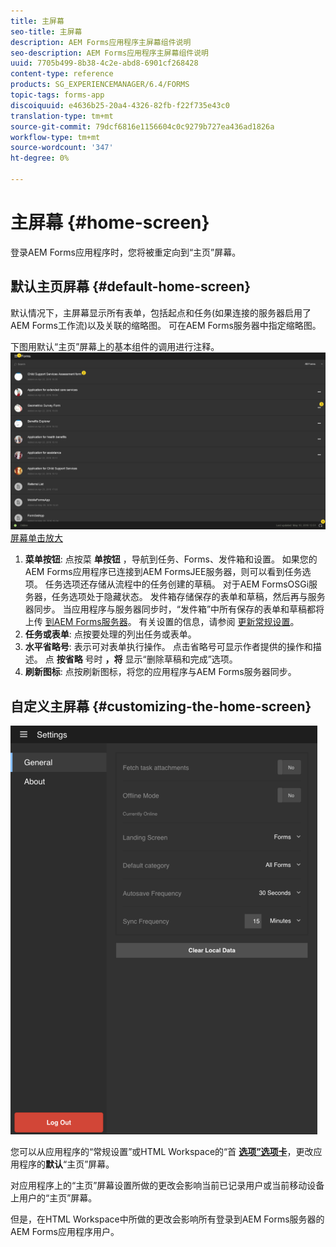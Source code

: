 ```yaml
---
title: 主屏幕
seo-title: 主屏幕
description: AEM Forms应用程序主屏幕组件说明
seo-description: AEM Forms应用程序主屏幕组件说明
uuid: 7705b499-8b38-4c2e-abd8-6901cf268428
content-type: reference
products: SG_EXPERIENCEMANAGER/6.4/FORMS
topic-tags: forms-app
discoiquuid: e4636b25-20a4-4326-82fb-f22f735e43c0
translation-type: tm+mt
source-git-commit: 79dcf6816e1156604c0c9279b727ea436ad1826a
workflow-type: tm+mt
source-wordcount: '347'
ht-degree: 0%

---
```



# 主屏幕 {#home-screen}

登录AEM Forms应用程序时，您将被重定向到“主页”屏幕。

## 默认主页屏幕 {#default-home-screen}

默认情况下，主屏幕显示所有表单，包括起点和任务(如果连接的服务器启用了AEM Forms工作流)以及关联的缩略图。 可在AEM Forms服务器中指定缩略图。

下图用默认“主页”屏幕上的基本组件的调用进行注释。
![Forms应用程序主](assets/home-screen-1.png)[屏幕单击放大](assets/home-screen-1-1.png)

1. **菜单按钮**: 点按菜 **单按钮** ，导航到任务、Forms、发件箱和设置。 如果您的AEM Forms应用程序已连接到AEM FormsJEE服务器，则可以看到任务选项。 任务选项还存储从流程中的任务创建的草稿。 对于AEM FormsOSGi服务器，任务选项处于隐藏状态。 发件箱存储保存的表单和草稿，然后再与服务器同步。 当应用程序与服务器同步时，“发件箱”中所有保存的表单和草稿都将上传 [到AEM Forms服务器](/help/forms/using/sync-app.md)。 有关设置的信息，请参阅 [更新常规设置](/help/forms/using/update-general-settings.md)。
1. **任务或表单**: 点按要处理的列出任务或表单。
1. **水平省略号**: 表示可对表单执行操作。 点击省略号可显示作者提供的操作和描述。 点 **按省略** 号时 **，将** 显示“删除草稿和完成”选项。
1. **刷新图标**: 点按刷新图标，将您的应用程序与AEM Forms服务器同步。

## 自定义主屏幕 {#customizing-the-home-screen}

![常规设置](assets/gen-settings.png)

您可以从应用程序的“常规设置”或HTML Workspace的“首 **[选项”选项卡](/help/forms/using/update-general-settings.md)**，更改应用程序的&#x200B;**默认**“主页”屏幕。

对应用程序上的“主页”屏幕设置所做的更改会影响当前已记录用户或当前移动设备上用户的“主页”屏幕。

但是，在HTML Workspace中所做的更改会影响所有登录到AEM Forms服务器的AEM Forms应用程序用户。

